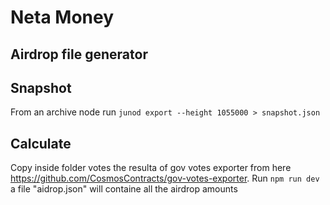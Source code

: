 # Neta Money 

## Airdrop file generator

## Snapshot
From an archive node run `junod export --height 1055000 > snapshot.json`

## Calculate
Copy inside folder votes the resulta of gov votes exporter from here https://github.com/CosmosContracts/gov-votes-exporter.
Run `npm run dev` a file "aidrop.json" will containe all the airdrop amounts